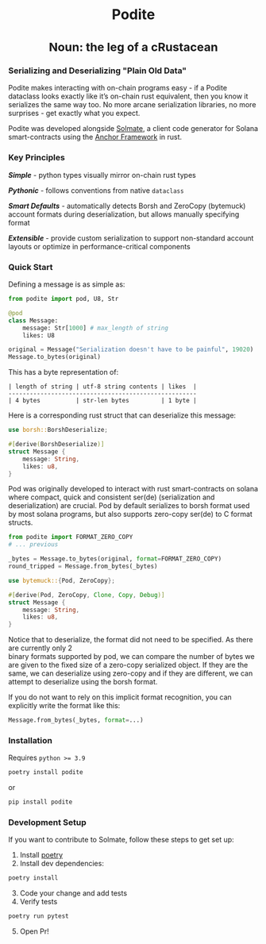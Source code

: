<h1 align="center">
Podite 
<br>
<br><sup>Noun: the leg of a c<b>Rustacean</b></sup>
</h1>



### Serializing and Deserializing "Plain Old Data"

Podite makes interacting with on-chain programs easy - if a Podite dataclass looks exactly 
like it’s on-chain rust equivalent, then you know it serializes the same way too. 
No more arcane serialization libraries, no more surprises - get exactly what you expect.

Podite was developed alongside [Solmate](https://github.com/nimily/solmate), a client code generator
for Solana smart-contracts using the [Anchor Framework](https://github.com/project-serum/anchor) in rust.

### Key Principles
***Simple*** - 
python types visually mirror on-chain rust types

***Pythonic*** - 
follows conventions from native `dataclass`

***Smart Defaults*** - 
automatically detects Borsh and ZeroCopy (bytemuck) account formats during deserialization, but allows manually specifying format

***Extensible*** -
provide custom serialization to support non-standard account layouts or optimize in performance-critical components


### Quick Start
Defining a message is as simple as:

```python
from podite import pod, U8, Str

@pod
class Message:
    message: Str[1000] # max_length of string
    likes: U8

original = Message("Serialization doesn't have to be painful", 19020)
Message.to_bytes(original)
```
This has a byte representation of:
```
| length of string | utf-8 string contents | likes  | 
-----------------------------------------------------
| 4 bytes          | str-len bytes         | 1 byte |
```

Here is a corresponding rust struct that can deserialize this message:
```rust
use borsh::BorshDeserialize;

#[derive(BorshDeserialize)]
struct Message {
    message: String,
    likes: u8,
}
```

Pod was originally developed to interact with rust smart-contracts on solana where compact,
quick and consistent ser(de) (serialization and deserialization) are crucial. Pod by default serializes to 
borsh format used by most solana programs, but also supports zero-copy ser(de) to C format structs.

```python
from podite import FORMAT_ZERO_COPY
# ... previous 

_bytes = Message.to_bytes(original, format=FORMAT_ZERO_COPY)
round_tripped = Message.from_bytes(_bytes)
```

```rust
use bytemuck::{Pod, ZeroCopy};

#[derive(Pod, ZeroCopy, Clone, Copy, Debug)]
struct Message {
    message: String,
    likes: u8,
}
```
Notice that to deserialize, the format did not need to be specified. As there are currently only 2  
binary formats supported by pod, we can compare the number of bytes we are given to the fixed size
of a zero-copy serialized object. If they are the same, we can deserialize using zero-copy and if they 
are different, we can attempt to deserialize using the borsh format. 

If you do not want to rely on
this implicit format recognition, you can explicitly write the format like this:
```python
Message.from_bytes(_bytes, format=...)
```

### Installation
Requires `python >= 3.9`
```sh
poetry install podite
```
or
```sh
pip install podite
```

### Development Setup

If you want to contribute to Solmate, follow these steps to get set up:

1. Install [poetry](https://python-poetry.org/docs/#installation)
2. Install dev dependencies:
```sh
poetry install
```
3. Code your change and add tests
4. Verify tests 
```sh
poetry run pytest
```
5. Open Pr!
